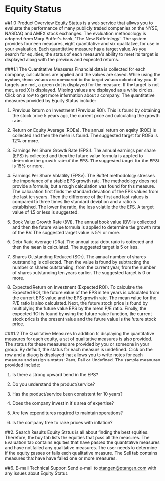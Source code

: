 # Equity Status

##1.0 Product Overview
Equity Status is a web service that allows you to evaluate the performance of many publicly traded companies on the NYSE, NASDAQ and AMEX stock exchanges. The evaluation methodology is adopted from Mary Buffet's book, 'The New Buffetology'. The system provides fourteen measures, eight quantitative and six qualitative, for use in your evaluation. Each quantitative measure has a target value. As you search for equities, the status of each measure's ability to meet its target is displayed along with the previous and expected returns.

###1.1 The Quantitative Measures
Financial data is collected for each company, calculations are applied and the values are saved. While using the system, these values are compared to the target values selected by you. If targets are met, a green dot is displayed for the measure. If the target is not met, a red X is displayed. Missing values are displayed as a white circles. Click on a row to get more information about a company. The quantitative measures provided by Equity Status include:

1. Previous Return on Investment (Previous ROI). This is found by obtaining the stock price 5 years ago, the current price and calculating the growth rate.

2. Return on Equity Average (ROEa). The annual return on equity (ROE) is collected and then the mean is found. The suggested target for ROEa is 12% or more.

3. Earnings Per Share Growth Rate (EPSi). The annual earnings per share (EPS) is collected and then the future value formula is applied to determine the growth rate of the EPS. The suggested target for the EPSi is 15% or more.

4. Earnings Per Share Volatility (EPSv). The Buffet methodology stresses the importance of a stable EPS growth rate. The methodology does not provide a formula, but a rough calculation was found for this measure. The calculation first finds the standard deviation of the EPS values from the last ten years. Then the difference of the first and last values is compared to three times the standard deviation and a ratio is established. The lower the ratio, the less volatile the the EPS. A target value of 1.5 or less is suggested.

5. Book Value Growth Rate (BVi). The annual book value (BV) is collected and then the future value formula is applied to determine the growth rate of the BV. The suggested target value is 5% or more.

6. Debt Ratio Average (DRa). The annual total debt ratio is collected and then the mean is calculated. The suggested target is 5 or less.

7. Shares Outstanding Reduced (SOr). The annual number of shares outstanding is collected. Then the value is found by subtracting the number of shares outstanding, from the current year, from the number of shares outstanding ten years earlier. The suggested target is 0 or more.

8. Expected Return on Investment (Expected ROI). To calculate the Expected ROI, the future value of the EPS in ten years is calculated from the current EPS value and the EPS growth rate. The mean value for the P/E ratio is also calculated. Next, the future stock price is found by multiplying the future value EPS by the mean P/E ratio. Finally, the expected ROI is found by using the future value function, the current stock price is the present value and the future value is the future stock price.


###1.2 The Qualitative Measures 
In addition to displaying the quantitative measures for each equity, a set of qualitative measures is also provided. The status for these measures are provided by you or someone in your group. By default, the status for each measure is undefined. Click on the row and a dialog is displayed that allows you to write notes for each measure and assign a status: Pass, Fail or Undefined. The sample measures provided include:

1. Is there a strong upward trend in the EPS?

2. Do you understand the product/service?

3. Has the product/service been consistent for 10 years?

4. Does the company invest in it's area of expertise?

5. Are few expenditures required to maintain operations?

6. Is the company free to raise prices with inflation?

##2. Search Results
Equity Status is all about finding the best equities. Therefore, the buy tab lists the equities that pass all the measures. The Evaluation tab contains equities that have passed the quantitative measures and have not failed any qualitative measures. The user needs to determine if the equity passes or fails each qualitative measure. The Sell tab contains measures that have have failed one or more measures.

##6. E-mail Technical Support
Send e-mail to ptangen@ptangen.com with any issues about Equity Status. 

